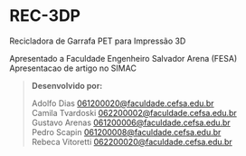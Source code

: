 # REC-3DP  
Recicladora de Garrafa PET para Impressão 3D  
  
Apresentado a Faculdade Engenheiro Salvador Arena (FESA)  
Apresentacao de artigo no SIMAC

> **Desenvolvido por:**
> 
> Adolfo Dias <061200020@faculdade.cefsa.edu.br>  
> Camila Tvardoski <062200002@faculdade.cefsa.edu.br>  
> Gustavo Arenas <061200006@faculdade.cefsa.edu.br>  
> Pedro Scapin <061200008@faculdade.cefsa.edu.br>  
> Rebeca Vitoretti <062200020@faculdade.cefsa.edu.br>  
